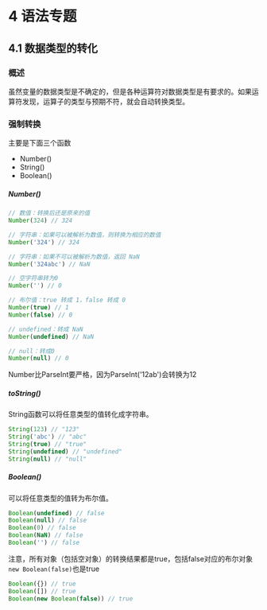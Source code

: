 # 4 语法专题

## 4.1 数据类型的转化

### 概述

虽然变量的数据类型是不确定的，但是各种运算符对数据类型是有要求的。如果运算符发现，运算子的类型与预期不符，就会自动转换类型。

### 强制转换

主要是下面三个函数

- Number()
- String()
- Boolean()

##### Number()

```js
// 数值：转换后还是原来的值
Number(324) // 324

// 字符串：如果可以被解析为数值，则转换为相应的数值
Number('324') // 324

// 字符串：如果不可以被解析为数值，返回 NaN
Number('324abc') // NaN

// 空字符串转为0
Number('') // 0

// 布尔值：true 转成 1，false 转成 0
Number(true) // 1
Number(false) // 0

// undefined：转成 NaN
Number(undefined) // NaN

// null：转成0
Number(null) // 0
```

Number比ParseInt要严格，因为ParseInt('12ab')会转换为12

##### toString()

String函数可以将任意类型的值转化成字符串。

```js
String(123) // "123"
String('abc') // "abc"
String(true) // "true"
String(undefined) // "undefined"
String(null) // "null"
```

##### Boolean()

可以将任意类型的值转为布尔值。

```js
Boolean(undefined) // false
Boolean(null) // false
Boolean(0) // false
Boolean(NaN) // false
Boolean('') // false
```

注意，所有对象（包括空对象）的转换结果都是true，包括false对应的布尔对象`new Boolean(false)`也是true

```js
Boolean({}) // true
Boolean([]) // true
Boolean(new Boolean(false)) // true
```
